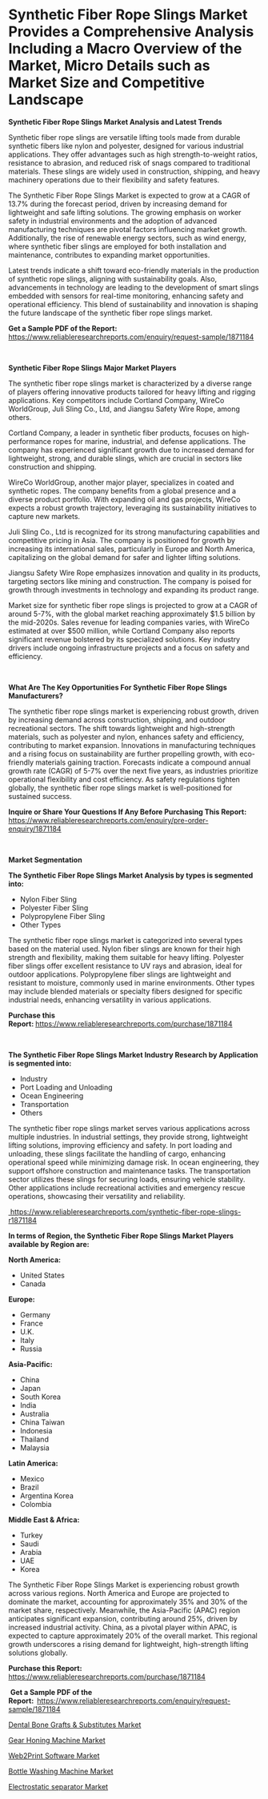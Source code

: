 <p><h1>Synthetic Fiber Rope Slings Market Provides a Comprehensive Analysis Including a Macro Overview of the Market, Micro Details such as Market Size and Competitive Landscape</h1></p><p><strong>Synthetic Fiber Rope Slings Market Analysis and Latest Trends</strong></p>
<p><p>Synthetic fiber rope slings are versatile lifting tools made from durable synthetic fibers like nylon and polyester, designed for various industrial applications. They offer advantages such as high strength-to-weight ratios, resistance to abrasion, and reduced risk of snags compared to traditional materials. These slings are widely used in construction, shipping, and heavy machinery operations due to their flexibility and safety features.</p><p>The Synthetic Fiber Rope Slings Market is expected to grow at a CAGR of 13.7% during the forecast period, driven by increasing demand for lightweight and safe lifting solutions. The growing emphasis on worker safety in industrial environments and the adoption of advanced manufacturing techniques are pivotal factors influencing market growth. Additionally, the rise of renewable energy sectors, such as wind energy, where synthetic fiber slings are employed for both installation and maintenance, contributes to expanding market opportunities.</p><p>Latest trends indicate a shift toward eco-friendly materials in the production of synthetic rope slings, aligning with sustainability goals. Also, advancements in technology are leading to the development of smart slings embedded with sensors for real-time monitoring, enhancing safety and operational efficiency. This blend of sustainability and innovation is shaping the future landscape of the synthetic fiber rope slings market.</p></p>
<p><strong>Get a Sample PDF of the Report:&nbsp;</strong> <a href="https://www.reliableresearchreports.com/enquiry/request-sample/1871184?utm_campaign=2198&utm_medium=2&utm_source=Github&utm_content=ia&utm_term=31012025&utm_id=synthetic-fiber-rope-slings">https://www.reliableresearchreports.com/enquiry/request-sample/1871184</a></p>
<p>&nbsp;</p>
<p><strong>Synthetic Fiber Rope Slings Major Market Players</strong></p>
<p><p>The synthetic fiber rope slings market is characterized by a diverse range of players offering innovative products tailored for heavy lifting and rigging applications. Key competitors include Cortland Company, WireCo WorldGroup, Juli Sling Co., Ltd, and Jiangsu Safety Wire Rope, among others.</p><p>Cortland Company, a leader in synthetic fiber products, focuses on high-performance ropes for marine, industrial, and defense applications. The company has experienced significant growth due to increased demand for lightweight, strong, and durable slings, which are crucial in sectors like construction and shipping.</p><p>WireCo WorldGroup, another major player, specializes in coated and synthetic ropes. The company benefits from a global presence and a diverse product portfolio. With expanding oil and gas projects, WireCo expects a robust growth trajectory, leveraging its sustainability initiatives to capture new markets.</p><p>Juli Sling Co., Ltd is recognized for its strong manufacturing capabilities and competitive pricing in Asia. The company is positioned for growth by increasing its international sales, particularly in Europe and North America, capitalizing on the global demand for safer and lighter lifting solutions.</p><p>Jiangsu Safety Wire Rope emphasizes innovation and quality in its products, targeting sectors like mining and construction. The company is poised for growth through investments in technology and expanding its product range.</p><p>Market size for synthetic fiber rope slings is projected to grow at a CAGR of around 5-7%, with the global market reaching approximately $1.5 billion by the mid-2020s. Sales revenue for leading companies varies, with WireCo estimated at over $500 million, while Cortland Company also reports significant revenue bolstered by its specialized solutions. Key industry drivers include ongoing infrastructure projects and a focus on safety and efficiency.</p></p>
<p>&nbsp;</p>
<p><strong>What Are The Key Opportunities For Synthetic Fiber Rope Slings Manufacturers?</strong></p>
<p><p>The synthetic fiber rope slings market is experiencing robust growth, driven by increasing demand across construction, shipping, and outdoor recreational sectors. The shift towards lightweight and high-strength materials, such as polyester and nylon, enhances safety and efficiency, contributing to market expansion. Innovations in manufacturing techniques and a rising focus on sustainability are further propelling growth, with eco-friendly materials gaining traction. Forecasts indicate a compound annual growth rate (CAGR) of 5-7% over the next five years, as industries prioritize operational flexibility and cost efficiency. As safety regulations tighten globally, the synthetic fiber rope slings market is well-positioned for sustained success.</p></p>
<p><strong>Inquire or Share Your Questions If Any Before Purchasing This Report:</strong> <a href="https://www.reliableresearchreports.com/enquiry/pre-order-enquiry/1871184?utm_campaign=2198&utm_medium=2&utm_source=Github&utm_content=ia&utm_term=31012025&utm_id=synthetic-fiber-rope-slings">https://www.reliableresearchreports.com/enquiry/pre-order-enquiry/1871184</a></p>
<p>&nbsp;</p>
<p><strong>Market Segmentation</strong></p>
<p><strong>The Synthetic Fiber Rope Slings Market Analysis by types is segmented into:</strong></p>
<p><ul><li>Nylon Fiber Sling</li><li>Polyester Fiber Sling</li><li>Polypropylene Fiber Sling</li><li>Other Types</li></ul></p>
<p><p>The synthetic fiber rope slings market is categorized into several types based on the material used. Nylon fiber slings are known for their high strength and flexibility, making them suitable for heavy lifting. Polyester fiber slings offer excellent resistance to UV rays and abrasion, ideal for outdoor applications. Polypropylene fiber slings are lightweight and resistant to moisture, commonly used in marine environments. Other types may include blended materials or specialty fibers designed for specific industrial needs, enhancing versatility in various applications.</p></p>
<p><strong>Purchase this Report:&nbsp;</strong><a href="https://www.reliableresearchreports.com/purchase/1871184?utm_campaign=2198&utm_medium=2&utm_source=Github&utm_content=ia&utm_term=31012025&utm_id=synthetic-fiber-rope-slings">https://www.reliableresearchreports.com/purchase/1871184</a></p>
<p>&nbsp;</p>
<p><strong>The Synthetic Fiber Rope Slings Market Industry Research by Application is segmented into:</strong></p>
<p><ul><li>Industry</li><li>Port Loading and Unloading</li><li>Ocean Engineering</li><li>Transportation</li><li>Others</li></ul></p>
<p><p>The synthetic fiber rope slings market serves various applications across multiple industries. In industrial settings, they provide strong, lightweight lifting solutions, improving efficiency and safety. In port loading and unloading, these slings facilitate the handling of cargo, enhancing operational speed while minimizing damage risk. In ocean engineering, they support offshore construction and maintenance tasks. The transportation sector utilizes these slings for securing loads, ensuring vehicle stability. Other applications include recreational activities and emergency rescue operations, showcasing their versatility and reliability.</p></p>
<p><a href="https://www.reliableresearchreports.com/synthetic-fiber-rope-slings-r1871184?utm_campaign=2198&utm_medium=2&utm_source=Github&utm_content=ia&utm_term=31012025&utm_id=synthetic-fiber-rope-slings">&nbsp;https://www.reliableresearchreports.com/synthetic-fiber-rope-slings-r1871184</a></p>
<p><strong>In terms of Region, the Synthetic Fiber Rope Slings Market Players available by Region are:</strong></p>
<p>
    <p> <strong> North America: </strong>
        <ul>
            <li>United States</li>
            <li>Canada</li>
        </ul>
        </p> 
    <p> <strong> Europe: </strong>
        <ul>
            <li>Germany</li>
            <li>France</li>
            <li>U.K.</li>
            <li>Italy</li>
            <li>Russia</li>
        </ul>
        </p> 
    <p> <strong> Asia-Pacific: </strong>
        <ul>
            <li>China</li>
            <li>Japan</li>
            <li>South Korea</li>
            <li>India</li>
            <li>Australia</li>
            <li>China Taiwan</li>
            <li>Indonesia</li>
            <li>Thailand</li>
            <li>Malaysia</li>
        </ul>
        </p> 
    <p> <strong> Latin America: </strong>
        <ul>
            <li>Mexico</li>
            <li>Brazil</li>
            <li>Argentina Korea</li>
            <li>Colombia</li>
        </ul>
        </p> 
    <p> <strong> Middle East & Africa: </strong>
        <ul>
            <li>Turkey</li>
            <li>Saudi</li>
            <li>Arabia</li>
            <li>UAE</li>
            <li>Korea</li>
        </ul>
    </p>
    </p>
<p><p>The Synthetic Fiber Rope Slings Market is experiencing robust growth across various regions. North America and Europe are projected to dominate the market, accounting for approximately 35% and 30% of the market share, respectively. Meanwhile, the Asia-Pacific (APAC) region anticipates significant expansion, contributing around 25%, driven by increased industrial activity. China, as a pivotal player within APAC, is expected to capture approximately 20% of the overall market. This regional growth underscores a rising demand for lightweight, high-strength lifting solutions globally.</p></p>
<p><strong>Purchase this Report: </strong><a href="https://www.reliableresearchreports.com/purchase/1871184?utm_campaign=2198&utm_medium=2&utm_source=Github&utm_content=ia&utm_term=31012025&utm_id=synthetic-fiber-rope-slings">https://www.reliableresearchreports.com/purchase/1871184</a></p>
<p>&nbsp;<strong>Get a Sample PDF of the Report:&nbsp;&nbsp;</strong><a href="https://www.reliableresearchreports.com/enquiry/request-sample/1871184?utm_campaign=2198&utm_medium=2&utm_source=Github&utm_content=ia&utm_term=31012025&utm_id=synthetic-fiber-rope-slings">https://www.reliableresearchreports.com/enquiry/request-sample/1871184</a></p>
<p><strong></strong></p>
<p><p><a href="https://www.linkedin.com/pulse/dental-bone-grafts-substitutes-market-demand-forecast-58-exqae?utm_campaign=2198&utm_medium=2&utm_source=Github&utm_content=ia&utm_term=31012025&utm_id=synthetic-fiber-rope-slings">Dental Bone Grafts & Substitutes Market</a></p><p><a href="https://www.linkedin.com/pulse/investigating-gear-honing-machine-market-size-projected-cagr-othyc?utm_campaign=2198&utm_medium=2&utm_source=Github&utm_content=ia&utm_term=31012025&utm_id=synthetic-fiber-rope-slings">Gear Honing Machine Market</a></p><p><a href="https://www.linkedin.com/pulse/web2print-software-market-projections-insights-valuation-cagr-agyce?utm_campaign=2198&utm_medium=2&utm_source=Github&utm_content=ia&utm_term=31012025&utm_id=synthetic-fiber-rope-slings">Web2Print Software Market</a></p><p><a href="https://www.linkedin.com/pulse/projected-cagr-126-bottle-washing-machine-market-analysis-eqlze?utm_campaign=2198&utm_medium=2&utm_source=Github&utm_content=ia&utm_term=31012025&utm_id=synthetic-fiber-rope-slings">Bottle Washing Machine Market</a></p><p><a href="https://www.linkedin.com/pulse/electrostatic-separator-market-insights-provide-historical-trends-mhroc?utm_campaign=2198&utm_medium=2&utm_source=Github&utm_content=ia&utm_term=31012025&utm_id=synthetic-fiber-rope-slings">Electrostatic separator Market</a></p></p>